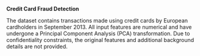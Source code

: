 **Credit Card Fraud Detection**

The dataset contains transactions made using credit cards by European cardholders in September 2013. All input features are numerical and have undergone a Principal Component Analysis (PCA) transformation. Due to confidentiality constraints, the original features and additional background details are not provided.
